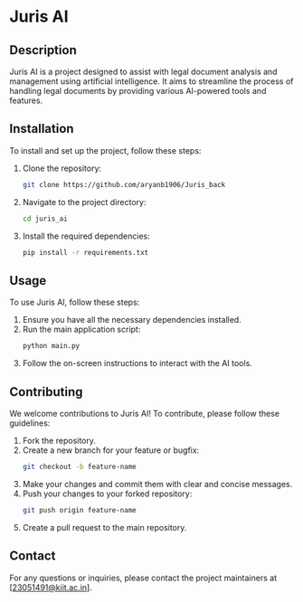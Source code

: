 # Juris AI

## Description
Juris AI is a project designed to assist with legal document analysis and management using artificial intelligence. It aims to streamline the process of handling legal documents by providing various AI-powered tools and features.

## Installation
To install and set up the project, follow these steps:

1. Clone the repository:
    ```bash
    git clone https://github.com/aryanb1906/Juris_back
    ```
2. Navigate to the project directory:
    ```bash
    cd juris_ai
    ```
3. Install the required dependencies:
    ```bash
    pip install -r requirements.txt
    ```

## Usage
To use Juris AI, follow these steps:

1. Ensure you have all the necessary dependencies installed.
2. Run the main application script:
    ```bash
    python main.py
    ```
3. Follow the on-screen instructions to interact with the AI tools.

## Contributing
We welcome contributions to Juris AI! To contribute, please follow these guidelines:

1. Fork the repository.
2. Create a new branch for your feature or bugfix:
    ```bash
    git checkout -b feature-name
    ```
3. Make your changes and commit them with clear and concise messages.
4. Push your changes to your forked repository:
    ```bash
    git push origin feature-name
    ```
5. Create a pull request to the main repository.


## Contact
For any questions or inquiries, please contact the project maintainers at [23051491@kiit.ac.in].